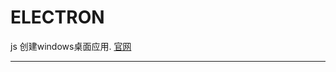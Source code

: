 # ELECTRON

js 创建windows桌面应用.  [官网][1]



---

[1]: https://www.electronjs.org/docs/tutorial/first-app

